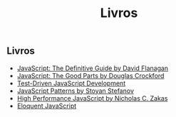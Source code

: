 ﻿---
title: Livros
isChild: true
lang: pt-BR
---

## Livros

* [JavaScript: The Definitive Guide by David Flanagan](http://www.amazon.com/JavaScript-Definitive-Guide-Activate-Guides/dp/0596805527)
* [JavaScript: The Good Parts by Douglas Crockford](http://www.amazon.com/JavaScript-Good-Parts-Douglas-Crockford/dp/0596517742)
* [Test-Driven JavaScript Development](http://tddjs.com/)
* [JavaScript Patterns by Stoyan Stefanov](http://www.amazon.com/JavaScript-Patterns-Stoyan-Stefanov/dp/0596806752)
* [High Performance JavaScript by Nicholas C. Zakas](http://www.amazon.com/Performance-JavaScript-Faster-Application-Interfaces/dp/059680279X)
* [Eloquent JavaScript](http://eloquentjavascript.net/)
